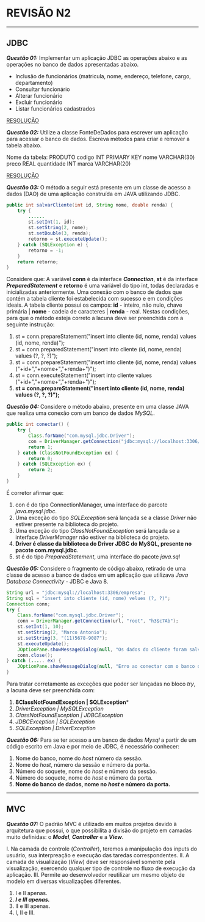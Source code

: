 # **REVISÃO N2**
---
## JDBC 
***Questão 01:*** Implementar um aplicação JDBC as operações abaixo e as operações no banco de dados apresentadas abaixo.

* Inclusão de funcionários (matricula, nome, endereço, telefone, cargo, departamento)
* Consultar funcionário
* Alterar funcionário
* Excluir funcionário
* Listar funcionários cadastrados

[RESOLUÇÃO](https://github.com/CaetanoMatheus/CSCRevisaoN2/blob/master/RevisaoN2/src/br/com/unialfa/ex01/dao/EmployeeDao.java)

***Questão 02:*** Utilize a classe FonteDeDados para escrever um aplicação para acessar o banco de dados. Escreva métodos para criar e remover a tabela abaixo.

Nome da tabela: PRODUTO
codigo INT PRIMARY KEY
nome VARCHAR(30)
preco REAL
quantidade INT
marca VARCHAR(20)

[RESOLUÇÃO](https://github.com/CaetanoMatheus/CSCRevisaoN2/blob/master/RevisaoN2/src/br/com/unialfa/ex02/DataSource.java)


***Questão 03:*** O método a seguir está presente em um classe de acesso a dados (DAO) de uma aplicação construída em JAVA utilizando JDBC.

```java
public int salvarCliente(int id, String nome, double renda) {
    try {
        ......
        st.setInt(1, id);
        st.setString(2, nome);
        st.setDouble(3, renda);
        retorno = st.executeUpdate();
    } catch (SQLException e) {
        retorno = -1;
    }
    return retorno;
}
```
Considere que: A variável **conn** é da interface ***Connection***, **st** é da interface ***PreparedStatement*** e **retorno** é uma variável do tipo int, todas declaradas e inicializadas anteriormente. Uma conexão com o banco de dados que contém a tabela cliente foi estabelecida com sucesso e em condições ideais. A tabela cliente possui os campos: **id** - inteiro, não nulo, chave primária | **nome** - cadeia de caracteres | **renda** - real.
Nestas condições, para que o método esteja correto a lacuna deve ser preenchida com a seguinte instrução:

1. st = conn.prepareStatement("insert into cliente (id, nome, renda) values (id, nome, renda)");
2. st = conn.preparedStatement("insert into cliente (id, nome, renda) values (?, ?, ?)");
3. st = conn.prepareStatement("insert into cliente (id, nome, renda) values ("+id+","+nome+","+renda+")");
4. st = conn.executeStatement("insert into cliente values ("+id+","+nome+","+renda+")");
5. **st = conn.prepareStatement("insert into cliente (id, nome, renda) values (?, ?, ?)");**

***Questão 04:*** Considere o método abaixo, presente em uma classe JAVA que realiza uma conexão com um banco de dados *MySQL*.

```java
public int conectar() {
    try {
        Class.forName("com.mysql.jdbc.Driver");
        con = DriverManager.getConnection("jdbc:mysql://localhost:3306/meuDB", "root", "1234");
        return 1;
    } catch (ClassNotFoundException ex) {
        return 0;
    } catch (SQLException ex) {
        return 2;
    }
}
```

É corretor afirmar que: 
1. con é do tipo ConnectionManager, uma interface do parcote *java.mysql.jdbc*.
2. Uma exceção do tipo *SQLException* será lançada se a classe *Driver* não estiver presente na biblioteca do projeto.
3. Uma exceção do tipo *ClassNotFoundException* será lançada se a interface *DriverManager* não estiver na biblioteca do projeto.
4. **Driver é classe da biblioteca do Driver JDBC do MySQL, presente no pacote com.mysql.jdbc**.
5. st é do tipo *PreparedStatement*, uma interface do pacote *java.sql*

***Questão 05:*** Considere o fragmento de código abaixo, retirado de uma classe de acesso a banco de dados em um aplicação que utilizava *Java Database Connectivity* - JDBC e Java 8.

```java
String url = "jdbc:mysql://localhost:3306/empresa";
String sql = "insert into cliente (id, nome) velues (?, ?)";
Connection conn;
try {
    Class.forName("com.mysql.jdbc.Driver");
    conn = DriverManager.getConnection(url, "root", "h3$c7Ab");
    st.setInt(1, 10);
    st.setString(2, "Marco Antonio");
    st.setString(3, "(11)5678-9087");
    st.executeUpdate();
    JOptionPane.showMessageDialog(null, "Os dados do cliente foram salvos");
    conn.close();
} catch (..... ex) {
    JOptionPane.showMessageDialog(null, "Erro ao conectar com o banco de dados");
}
```

Para tratar corretamente as exceções que poder ser lançadas no bloco *try*, a lacuna deve ser preenchida com:
1. **8ClassNotFoundException | SQLException***
2. *DriverException | MySQLException*
3. *ClassNotFoundException | JDBCException*
4. *JDBCException | SQLException*
5. *SQLException | DriverException*

***Questão 06:*** Para se ter acesso a um banco de dados *Mysql* a partir de um código escrito em Java e por meio de JDBC, é necessário conhecer:
1. Nome do banco, nome do *host* número da sessão.
2. Nome do *host*, número da sessão e número da porta.
3. Número do soquete, nome do *host* e número da sessão.
4. Número do soquete, nome do *host* e número da porta.
5. **Nome do banco de dados, nome no *host* e número da porta.**

---
## MVC 

***Questão 07:*** O padrão MVC é utilizado em muitos projetos devido à arquitetura que possui, o que possibilita a divisão do projeto em camadas muito definidas: o ***Model***, ***Controller*** e a ***View***.

I. Na camada de controle (*Controller*), teremos a manipulação dos inputs do usuário, sua interpreação e execução das taredas correspondentes.
II. A camada de visualização (*View*) deve ser responsável somente pela visualização, exercendo qualquer tipo de controle no fluxo de execução da aplicação.
III. Permite ao desenvolvedor reutilizar um mesmo objeto de modelo em diversas visualizações diferentes.

1. I e II apenas.
2. ***I e III apenas.***
3. II e III apenas.
4. I, II e III.
